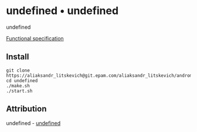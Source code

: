 # undefined • undefined

  undefined

  [Functional specification](undefined)

## Install

    git clone https://aliaksandr_litskevich@git.epam.com/aliaksandr_litskevich/andromeda.git
    cd undefined
    ./make.sh
    ./start.sh

## Attribution

  undefined - [undefined](undefined)
